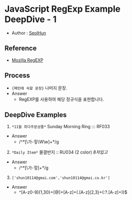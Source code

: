 # JavaScript RegExp Example DeepDive - 1
- Author : [SeolHun](https://github.com/Seolhun/)

## Reference
- [Mozilla RegEXP](https://developer.mozilla.org/ko/docs/Web/JavaScript/Reference/Global_Objects/RegExp)

## Process
- `{패턴에 속할 문장}` 나머지 문장.
- Answer
	- RegEXP를 사용하여 해당 정규식을 표현합니다.

## DeepDive Examples
1. `*11월 최다주문상품*` Sunday Morning Ring ::: RF033
- Answer
	- /^\*[\가-힣\W\w]+\*/g
	
2. `*Daily Item*` 물결반지 :: RU034 (2 color) *8차입고*
- Answer
	- /^\*[\가-힣]+\*/g

3. `['shun10114@gmai.com','shun10114@gmai.co.kr']`
- Answer
	- ^[A-z0-9]{1,30}+[@]+[A-z]+(.[A-z]{2,3}+(:?.[A-z]+))$